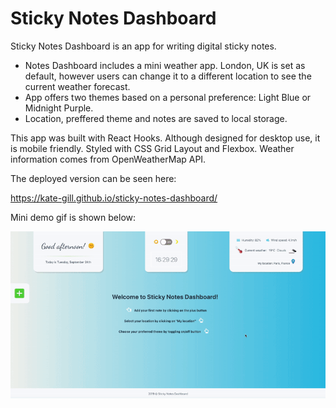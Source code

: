 # Sticky Notes Dashboard

Sticky Notes Dashboard is an app for writing digital sticky notes. 

* Notes Dashboard includes a mini weather app. London, UK is set as default, however users can change it to a different location to see the current weather forecast. 
* App offers two themes based on a personal preference: Light Blue or Midnight Purple. 
* Location, preffered theme and notes are saved to local storage. 

This app was built with React Hooks. Although designed for desktop use, it is mobile friendly. Styled with CSS Grid Layout and Flexbox. Weather information comes from OpenWeatherMap API. 

The deployed version can be seen here:

https://kate-gill.github.io/sticky-notes-dashboard/

Mini demo gif is shown below:

![demo](demo.gif)


